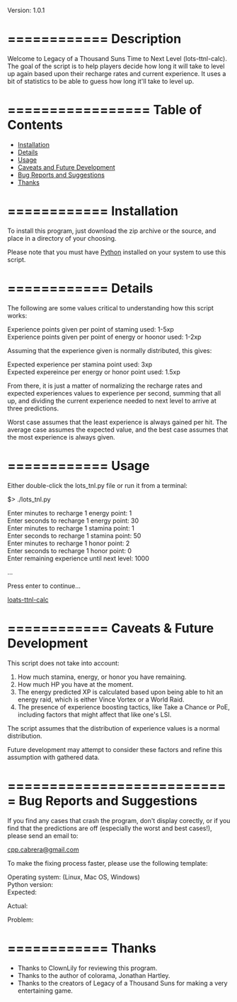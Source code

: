 Version: 1.0.1

============
Description
============
Welcome to Legacy of a Thousand Suns Time to Next Level
(lots-ttnl-calc). The goal of the script is to help players decide how
long it will take to level up again based upon their recharge rates
and current experience. It uses a bit of statistics to be able to
guess how long it'll take to level up.

=================
Table of Contents
=================
- [Installation][install]
- [Details][details]
- [Usage][usage]
- [Caveats and Future Development][todo] 
- [Bug Reports and Suggestions][bugs] 
- [Thanks][thanks]

[install]: ./loats-ttnl-calculator#installation "Installation"
[details]: ./loats-ttnl-calculator#details "Details"
[usage]: ./loats-ttnl-calculator#usage "Usage"
[todo]: ./loats-ttnl-calculator#caveats--future-development 
        "Caveats and Future Development"
[bugs]: ./loats-ttnl-calculator#bug-reports-and-suggestions 
        "Bug Reports and Suggestions"
[thanks]: ./loats-ttnl-calculator#thanks "Thanks"

============
Installation
============
To install this program, just download the zip archive or the source,
and place in a directory of your choosing.

Please note that you must have [Python](http://www.python.org)
installed on your system to use this script.

============
Details
============
The following are some values critical to understanding how this
script works:

Experience points given per point of staming used: 1-5xp  
Experience points given per point of energy or hoonor used: 1-2xp  

Assuming that the experience given is normally distributed, this
gives:

Expected experience per stamina point used: 3xp  
Expected expereince per energy or honor point used: 1.5xp  

From there, it is just a matter of normalizing the recharge rates and
expected experiences values to experience per second, summing that all
up, and dividing the current experience needed to next level to arrive
at three predictions.

Worst case assumes that the least experience is always gained per
hit. The average case assumes the expected value, and the best case
assumes that the most experience is always given.

============
Usage
============
Either double-click the lots_tnl.py file or run it from a terminal:

$> ./lots_tnl.py

Enter minutes to recharge 1 energy point: 1  
Enter seconds to recharge 1 energy point: 30  
Enter minutes to recharge 1 stamina point: 1  
Enter seconds to recharge 1 stamina point: 50  
Enter minutes to recharge 1 honor point: 2  
Enter seconds to recharge 1 honor point: 0  
Enter remaining experience until next level: 1000  

...

Press enter to continue...

[loats-ttnl-calc](http://github.com/cabrera/loats-ttnl-calculator/raw/master/docs/ttnl-calc.png)

============
Caveats & Future Development
============
This script does not take into account:

1. How much stamina, energy, or honor you have remaining.
2. How much HP you have at the moment.
3. The energy predicted XP is calculated based upon being able to hit
   an energy raid, which is either Vince Vortex or a World Raid.
4. The presence of experience boosting tactics, like Take a Chance or
   PoE, including factors that might affect that like one's LSI.

The script assumes that the distribution of experience values is a normal distribution.

Future development may attempt to consider these factors and refine
this assumption with gathered data.

===========================
Bug Reports and Suggestions
===========================

If you find any cases that crash the program, don't display corectly,
or if you find that the predictions are off (especially the worst and
best cases!), please send an email to:

cpp.cabrera@gmail.com

To make the fixing process faster, please use the following template:

Operating system: (Linux, Mac OS, Windows)  
Python version:  
Expected:  

Actual:  

Problem:  


============
Thanks
============

* Thanks to ClownLily for reviewing this program.
* Thanks to the author of colorama, Jonathan Hartley.
* Thanks to the creators of Legacy of a Thousand Suns for making a very
  entertaining game.
